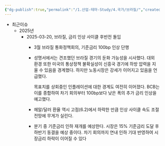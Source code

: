 ```yaml
---
{"dg-publish":true,"permalink":"/1.산업-테마-Study/4.국가/브라질/","created":"2025-03-20T11:11:50.413+09:00","updated":"2025-06-03T20:07:22.339+09:00"}
---
```



- 최근이슈
	- 2025년
		- 2025-03-20, 브라질, 금리 인상 사이클 후반전 돌입
			- 3월 브라질 통화정책회의, 기준금리 100bp 인상 단행
			- 성명서에서는 견조했던 브라질 경기의 둔화 가능성을 시사했다. 대외 환경 또한 미국의 통상정책 불확실성이 신흥국 경기에 하방 압력을 지울 수 있음을 경계했다. 하지만 노동시장은 강세가 이어지고 있음을 언급했다. 
			  
			  목표치를 상회중인 인플레이션에 대한 경계도 여전히 이어졌다. BCB는 이를 종합하여 차기 회의부터 100bp보다 낮은 폭의 추가 금리 인상을 예고했다.
			- 헤알/달러 환율 역시 고점(6.2)에서 하락한 만큼 인상 사이클 속도 조절 전망에 무게가 실린다.
			- 분기 중 기준금리 인하 재개를 예상한다. 시장은 15% 기준금리 도달 후 하반기 동결을 예상 중이다. 차기 회의까지 연내 인하 기대 반영하여 시장금리 하락이 이어질 수 있다